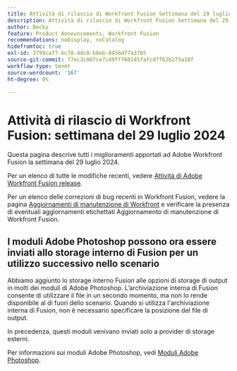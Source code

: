```yaml
---
title: Attività di rilascio di Workfront Fusion Settimana del 29 luglio 2024
description: Attività di rilascio di Workfront Fusion Settimana del 29 luglio 2024
author: Becky
feature: Product Announcements, Workfront Fusion
recommendations: noDisplay, noCatalog
hidefromtoc: true
exl-id: 3799caf7-bc78-4dc8-b8eb-8456df7a3765
source-git-commit: 77ec3c007ce7c49ff760145fafcd7f62b273a18f
workflow-type: tm+mt
source-wordcount: '167'
ht-degree: 0%

---
```


# Attività di rilascio di Workfront Fusion: settimana del 29 luglio 2024

Questa pagina descrive tutti i miglioramenti apportati ad Adobe Workfront Fusion la settimana del 29 luglio 2024.

Per un elenco di tutte le modifiche recenti, vedere [Attività di Adobe Workfront Fusion release](/help/workfront-fusion/fusion-product-releases/fusion-release-activity.md).

Per un elenco delle correzioni di bug recenti in Workfront Fusion, vedere la pagina [Aggiornamenti di manutenzione di Workfront](https://experienceleague.adobe.com/docs/workfront-known-issues/releases/current-updates.html?lang=it) e verificare la presenza di eventuali aggiornamenti etichettati Aggiornamento di manutenzione di Workfront Fusion.

## I moduli Adobe Photoshop possono ora essere inviati allo storage interno di Fusion per un utilizzo successivo nello scenario

Abbiamo aggiunto lo storage interno Fusion alle opzioni di storage di output in molti dei moduli di Adobe Photoshop. L’archiviazione interna di Fusion consente di utilizzare il file in un secondo momento, ma non lo rende disponibile al di fuori dello scenario. Quando si utilizza l&#39;archiviazione interna di Fusion, non è necessario specificare la posizione del file di output.

In precedenza, questi moduli venivano inviati solo a provider di storage esterni.

Per informazioni sui moduli Adobe Photoshop, vedi [Moduli Adobe Photoshop](/help/workfront-fusion/references/apps-and-modules/adobe-connectors/adobe-photoshop-modules.md).

